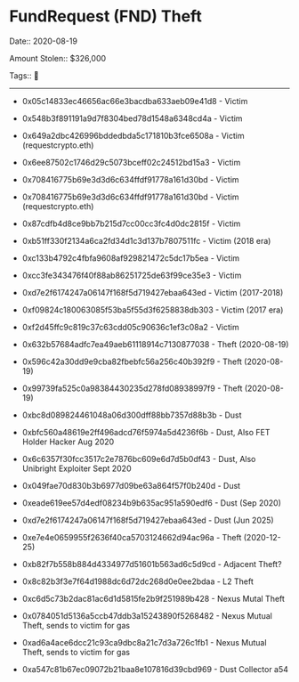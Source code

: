 # FundRequest (FND) Theft

Date:: 2020-08-19

Amount Stolen:: $326,000

Tags:: 🔑

--- 


- 0x05c14833ec46656ac66e3bacdba633aeb09e41d8 - Victim
- 0x548b3f891191a9d7f8304bed78d1548a6348cd4a - Victim
- 0x649a2dbc426996bddedbda5c171810b3fce6508a - Victim (requestcrypto.eth)
- 0x6ee87502c1746d29c5073bceff02c24512bd15a3 - Victim
- 0x708416775b69e3d3d6c634ffdf91778a161d30bd - Victim
- 0x708416775b69e3d3d6c634ffdf91778a161d30bd - Victim (requestcrypto.eth)
- 0x87cdfb4d8ce9bb7b215d7cc00cc3fc4d0dc2815f - Victim
- 0xb51ff330f2134a6ca2fd34d1c3d137b7807511fc - Victim (2018 era)
- 0xc133b4792c4fbfa9608af929821472c5dc17b5ea - Victim
- 0xcc3fe343476f40f88ab86251725de63f99ce35e3 - Victim
- 0xd7e2f6174247a06147f168f5d719427ebaa643ed - Victim (2017-2018)
- 0xf09824c180063085f53ba5f55d3f6258838db303 - Victim (2017 era)
- 0xf2d45ffc9c819c37c63cdd05c90636c1ef3c08a2 - Victim


- 0x632b57684adfc7ea49aeb61118914c7130877038 - Theft (2020-08-19)

- 0x596c42a30dd9e9cba82fbebfc56a256c40b392f9 - Theft (2020-08-19)

- 0x99739fa525c0a98384430235d278fd08938997f9 - Theft (2020-08-19)

- 0xbc8d089824461048a06d300dff88bb7357d88b3b - Dust

- 0xbfc560a48619e2ff496adcd76f5974a5d4236f6b - Dust, Also FET Holder Hacker Aug 2020

- 0x6c6357f30fcc3517c2e7876bc609e6d7d5b0df43 - Dust, Also Unibright Exploiter Sept 2020

- 0x049fae70d830b3b6977d09be63a864f57f0b240d - Dust

- 0xeade619ee57d4edf08234b9b635ac951a590edf6 - Dust (Sep 2020)

- 0xd7e2f6174247a06147f168f5d719427ebaa643ed - Dust (Jun 2025)

- 0xe7e4e0659955f2636f40ca5703124662d94ac96a - Theft (2020-12-25)

- 0xb82f7b558b884d4334977d51601b563ad6c5d9cd - Adjacent Theft?


- 0x8c82b3f3e7f64d1988dc6d72dc268d0e0ee2bdaa - L2 Theft

- 0xc6d5c73b2dac81ac6d1d5815fe2b9f251989b428 - Nexus Mutal Theft

- 0x0784051d5136a5ccb47ddb3a15243890f5268482 - Nexus Mutual Theft, sends to victim for gas

- 0xad6a4ace6dcc21c93ca9dbc8a21c7d3a726c1fb1 - Nexus Mutual Theft, sends to victim for gas

- 0xa547c81b67ec09072b21baa8e107816d39cbd969 - Dust Collector a54


  
